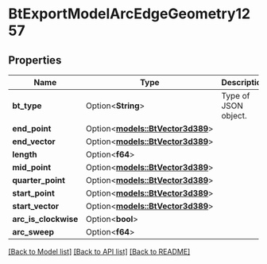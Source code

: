 # BtExportModelArcEdgeGeometry1257

## Properties

Name | Type | Description | Notes
------------ | ------------- | ------------- | -------------
**bt_type** | Option<**String**> | Type of JSON object. | [optional]
**end_point** | Option<[**models::BtVector3d389**](BTVector3d-389.md)> |  | [optional]
**end_vector** | Option<[**models::BtVector3d389**](BTVector3d-389.md)> |  | [optional]
**length** | Option<**f64**> |  | [optional]
**mid_point** | Option<[**models::BtVector3d389**](BTVector3d-389.md)> |  | [optional]
**quarter_point** | Option<[**models::BtVector3d389**](BTVector3d-389.md)> |  | [optional]
**start_point** | Option<[**models::BtVector3d389**](BTVector3d-389.md)> |  | [optional]
**start_vector** | Option<[**models::BtVector3d389**](BTVector3d-389.md)> |  | [optional]
**arc_is_clockwise** | Option<**bool**> |  | [optional]
**arc_sweep** | Option<**f64**> |  | [optional]

[[Back to Model list]](../README.md#documentation-for-models) [[Back to API list]](../README.md#documentation-for-api-endpoints) [[Back to README]](../README.md)


